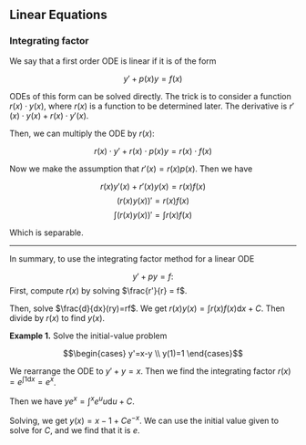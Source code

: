 ## Linear Equations

### Integrating factor

We say that a first order ODE is linear if it is of the form 

$$y'+p(x)y=f(x)$$

ODEs of this form can be solved directly. The trick is to consider a function $r(x)\cdot y(x)$, where $r(x)$ is a function to be determined later. The derivative is $r'(x)\cdot y(x)+r(x)\cdot y'(x)$.

Then, we can multiply the ODE by $r(x)$:

$$r(x)\cdot y'+r(x)\cdot p(x)y=r(x)\cdot f(x)$$

Now we make the assumption that $r'(x)=r(x)p(x)$. Then we have

$$r(x)y'(x)+r'(x)y(x)=r(x)f(x)$$
$$(r(x)y(x))' = r(x)f(x)$$
$$\int{(r(x)y(x))' = \int{r(x)f(x)}}$$

Which is separable.

---

In summary, to use the integrating factor method for a linear ODE

$$y'+py=f \text{:}$$
First, compute $r(x)$ by solving $\frac{r'}{r} = f$.

Then, solve $\frac{d}{dx}(ry)=rf$. We get $r(x)y(x)=\int{r(x)f(x)\text{d}x} + C$. Then divide by $r(x)$ to find $y(x)$.

**Example 1.** Solve the initial-value problem

$$\begin{cases} y'=x-y \\ y(1)=1 \end{cases}$$

We rearrange the ODE to $y'+y=x$. Then we find the integrating factor $r(x)=e^{\int1\text{d}x} = e^x$.

Then we have $ye^x = \int^{x}{e^uu\text{d}u}+C$.

Solving, we get $y(x)=x-1+Ce^{-x}$. We can use the initial value given to solve for $C$, and we find that it is $e$.